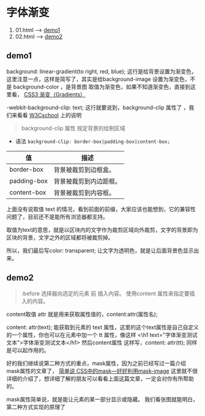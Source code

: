 # 字体渐变

1. 01.html --> [demo1](https://mankeung.github.io/font-gradient/src/01.html)
2. 02.html --> [demo2](https://mankeung.github.io/font-gradient/src/02.html)


## demo1

background: linear-gradient(to right, red, blue); 这行是给背景设置为渐变色，这里注意一点，这样是简写了，其实是给background-image 设置为渐变色，不是 background-color ，是背景图 取值为渐变色，如果不知道渐变色，直接到这里看， [CSS3 渐变（Gradients）](http://www.runoob.com/css3/css3-gradients.html)

-webkit-background-clip: text; 这行就要说到，background-clip 属性了 ，我们来看看 [W3Cschool](http://www.w3school.com.cn/cssref/pr_background-clip.asp) 上的说明

> background-clip 属性 规定背景的绘制区域

+ 语法
`background-clip: border-box|padding-box|content-box;`

值 | 描述
---- | ----
border-box | 背景被裁剪到边框盒。
padding-box | 背景被裁剪到内边距框。
content-box | 背景被裁剪到内容框。

上面没有说取值 text 的情况，看到前面的前缀，大家应该也能想到，它的兼容性问题了，目前还不是能所有浏览器都支持。

取值为text的意思，就是以区块内的文字作为裁剪区域向外裁剪，文字的背景即为区块的背景，文字之外的区域都将被裁剪掉。

所以，我们最后写color: transparent; 让文字为透明色，就是让后面背景色显示出来。

## demo2

> :before 选择器向选定的元素 前 插入内容。
> 使用content 属性来指定要插入的内容。

content取值 attr 就是用来获取属性值的，content:attr(属性名);

content: attr(text); 能获取到元素的 text 属性，这里的这个text属性是自己自定义的一个属性，你也可以在元素中加一个 tt 属性，像这样
<\h1 text="字体渐变测试文本">字体渐变测试文本<\/h1>
然后content属性 这样写，content: attr(tt); 同样是可以起作用的。

好的我们继续说第二种方式的重点，mask属性，因为之前已经写过一篇介绍mask属性的文章了，
[简单说 CSS中的mask—好好利用mask-image](https://segmentfault.com/a/1190000011838367)
这里就不很详细的介绍了，想详细了解的朋友可以看看上面这篇文章，一定会对你有所帮助的。

mask属性简单说，就是能让元素的某一部分显示或隐藏。
我们看张图就能明白，第二种方式实现的原理了
